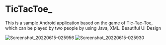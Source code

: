# TicTacToe_
This is a sample Android application based on the game of Tic-Tac-Toe, which can be played by two people by using Java, XML.
Beautiful UI Design

![Screenshot_20220615-025956](https://user-images.githubusercontent.com/107514813/173700629-ce419bba-f999-4aae-b382-1901e8e5f49f.png)
![Screenshot_20220615-025930](https://user-images.githubusercontent.com/107514813/173700626-b6efecb1-4992-44a5-8ac2-1cebe0ec6893.png)

